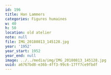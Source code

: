```yaml
---
id: 196
title: Han Lammers
categories: Figures humaines
w: 40
h: 50
location: old atelier
note: null
file: IMG_20180813_145128.jpg
year: '1952'
year_start: 1952
year_end: null
image: ../../media/img/IMG_20180813_145128.jpg
uuid: a6767bd8-e36b-4ff3-99c6-17ff7ce9fbdf
---
```


